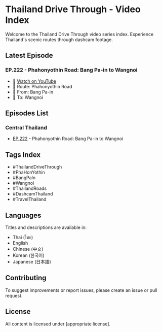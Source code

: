 # Thailand Drive Through - Video Index

Welcome to the Thailand Drive Through video series index. Experience Thailand's scenic routes through dashcam footage.

## Latest Episode

### EP.222 - Phahonyothin Road: Bang Pa-in to Wangnoi
- 🎥 [Watch on YouTube](https://www.youtube.com/watch?v=M98qMx27i2s)
- 📍 Route: Phahonyothin Road
- 🚩 From: Bang Pa-in
- 🏁 To: Wangnoi

## Episodes List

### Central Thailand
- [EP.222](episodes/episode222.md) - Phahonyothin Road: Bang Pa-in to Wangnoi

## Tags Index
- #ThailandDriveThrough
- #PhaHonYothin
- #BangPaIn
- #Wangnoi
- #ThailandRoads
- #DashcamThailand
- #TravelThailand

## Languages
Titles and descriptions are available in:
- Thai (ไทย)
- English
- Chinese (中文)
- Korean (한국어)
- Japanese (日本語)

## Contributing
To suggest improvements or report issues, please create an issue or pull request.

## License
All content is licensed under [appropriate license].
